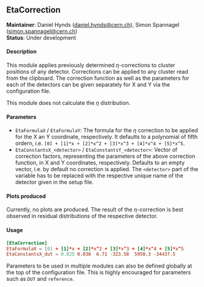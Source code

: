 ## EtaCorrection
**Maintainer**: Daniel Hynds (<daniel.hynds@cern.ch>), Simon Spannagel (<simon.spannagel@cern.ch>)  
**Status**: Under development  

#### Description
This module applies previously determined $`\eta`$-corrections to cluster positions of any detector. Corrections can be applied to any cluster read from the clipboard. The correction function as well as the parameters for each of the detectors can be given separately for X and Y via the configuration file.

This module does not calculate the $`\eta`$ distribution.

#### Parameters
* `EtaFormulaX` / `EtaFormulaY`: The formula for the $`\eta`$ correction to be applied for the X an Y coordinate, respectively. It defaults to a polynomial of fifth ordern, i.e. `[0] + [1]*x + [2]*x^2 + [3]*x^3 + [4]*x^4 + [5]*x^5`.
* `EtaConstantsX_<detector>` / `EtaConstantsY_<detector>`: Vector of correction factors, representing the parameters of the above correction function, in X and Y coordinates, respectively. Defaults to an empty vector, i.e. by default no correction is applied. The `<detector>` part of the variable has to be replaced with the respective unique name of the detector given in the setup file.

#### Plots produced
Currently, no plots are produced. The result of the $`\eta`$-correction is best observed in residual distributions of the respective detector.

#### Usage
```toml
[EtaCorrection]
EtaFormulaX = [0] + [1]*x + [2]*x^2 + [3]*x^3 + [4]*x^4 + [5]*x^5
EtaConstantsX_dut = 0.025 0.038  6.71 -323.58  5950.3 -34437.5
```
Parameters to be used in multiple modules can also be defined globally at the top of the configuration file. This is highly encouraged for parameters such as `DUT` and `reference`.
